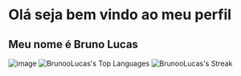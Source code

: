 # Olá seja bem vindo ao meu perfil
## Meu nome é Bruno Lucas 

![image](https://github.com/user-attachments/assets/e7083cd4-81a6-4b71-ad75-da83864cb6fa)
![BrunooLucas's Top Languages](https://github-readme-stats.vercel.app/api/top-langs/?username=BrunooLucas&theme=highcontrast&show_icons=true&hide_border=true&layout=compact)
![BrunooLucas's Streak](https://github-readme-streak-stats.herokuapp.com/?user=BrunooLucas&theme=highcontrast&hide_border=true)

